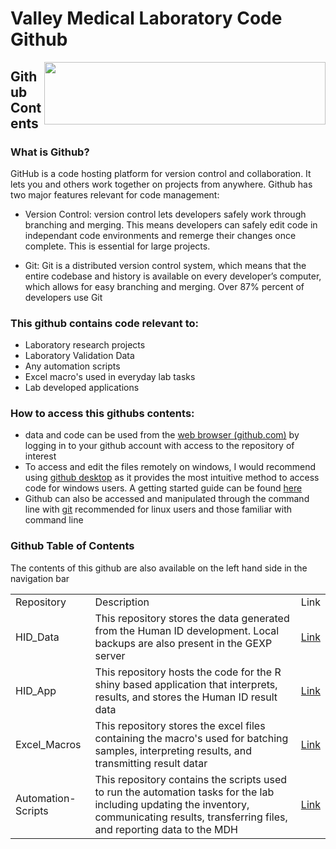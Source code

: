 <h1> Valley Medical Laboratory Code Github </h1>
<img align="right" width="450" height="100" src="https://sa1s3optim.patientpop.com/assets/images/provider/photos/2152156.png">
<h2>Github Contents</h2>

<h3> What is Github? </h3>
GitHub is a code hosting platform for version control and collaboration. It lets you and others work together on projects from anywhere. Github has two major features relevant for code management:
<p>
<ul>
  <li>Version Control: version control lets developers safely work through branching and merging. This means developers can safely edit code in independant code environments and remerge their changes once complete. This is essential for large projects.</l1>
  <p>
  <li>Git: Git is a distributed version control system, which means that the entire codebase and history is available on every developer’s computer, which allows for easy branching and merging. Over 87% percent of developers use Git</li>
</ul>

<h3>This github contains code relevant to: </h3>
<ul>
  <li>Laboratory research projects</li>
  <li>Laboratory Validation Data</li>
  <li>Any automation scripts</li>
  <li>Excel macro's used in everyday lab tasks</li>
  <li>Lab developed applications</li>
</ul>

<h3>How to access this githubs contents: </h3>
<ul>
  <li>data and code can be used from the <a href = "https://github.com/">web browser (github.com)</a> by logging in to your github account with access to the repository of interest</li>
  <li>To access and edit the files remotely on windows, I would recommend using <a href = "https://desktop.github.com/">github desktop</a> as it provides the most intuitive method to access code for windows users. A getting started guide can be found <a href = "https://docs.github.com/en/desktop/installing-and-configuring-github-desktop/overview/getting-started-with-github-desktop">here</a></li>
  <li>Github can also be accessed and manipulated through the command line with <a href = "https://gist.github.com/ccannon94/982d69b23659d66c0ca6fb1384f94c97">git</a> recommended for linux users and those familiar with command line</li>
</ul>

<h3> Github Table of Contents </h3>
The contents of this github are also available on the left hand side in the navigation bar
<p>
<table>
  <tr>
    <td>Repository</td>
    <td>Description</td>
    <td>Link</td>
  </tr>
  <tr>
    <td>HID_Data</td>
    <td>This repository stores the data generated from the Human ID development. Local backups are also present in the GEXP server</td>
    <td><a href = "https://github.com/erikskie/HID_Data">Link</a></td>
  </tr>
  <tr>
    <td>HID_App</td>
    <td>This repository hosts the code for the R shiny based application that interprets, results, and stores the Human ID result data</td>
    <td><a href = "https://github.com/erikskie/HID_App">Link</a></td>
  </tr>
  <tr>
    <td>Excel_Macros</td>
    <td>This repository stores the excel files containing the macro's used for batching samples, interpreting results, and transmitting result datar</td>
    <td><a href = "https://github.com/erikskie/Excel_Macros">Link</a></td>
  </tr>
  <tr>
    <td>Automation-Scripts</td>
    <td>This repository contains the scripts used to run the automation tasks for the lab including updating the inventory, communicating results, transferring files, and reporting data to the MDH</td>
    <td><a href = "https://github.com/erikskie/Automation-Scripts">Link</a></td>
  </tr>
</table>

